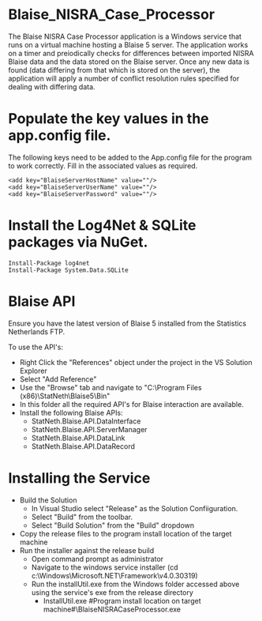 # Blaise_NISRA_Case_Processor

The Blaise NISRA Case Processor application is a Windows service that runs on a virtual machine hosting a Blaise 5 server.
The application works on a timer and preiodically checks for differences between imported NISRA Blaise data and the data stored on the Blaise server. Once any new data is found (data differing from that which is stored on the server), the application will apply a number of conflict resolution rules specified for dealing with differing data.

# Populate the key values in the app.config file.

The following keys need to be added to the App.config file for the program to work correctly.
Fill in the associated values as required.

    <add key="BlaiseServerHostName" value=""/>
    <add key="BlaiseServerUserName" value=""/>
    <add key="BlaiseServerPassword" value=""/>
    

# Install the Log4Net & SQLite packages via NuGet.

  ```
  Install-Package log4net
  Install-Package System.Data.SQLite
  ```

# Blaise API
Ensure you have the latest version of Blaise 5 installed from the Statistics Netherlands FTP.

To use the API's:
  - Right Click the "References" object under the project in the VS Solution Explorer
  - Select "Add Reference"
  - Use the "Browse" tab and navigate to "C:\Program Files (x86)\StatNeth\Blaise5\Bin"
  - In this folder all the required API's for Blaise interaction are available.
  - Install the following Blaise APIs:
    - StatNeth.Blaise.API.DataInterface
    - StatNeth.Blaise.API.ServerManager
    - StatNeth.Blaise.API.DataLink
    - StatNeth.Blaise.API.DataRecord

# Installing the Service

  - Build the Solution 
    - In Visual Studio select "Release" as the Solution Confiiguration.
    - Select "Build" from the toolbar.
    - Select "Build Solution" from the "Build" dropdown
  - Copy the release files to the program install location of the target machine     
  - Run the installer against the release build
    - Open command prompt as administrator
    - Navigate to the windows service installer (cd c:\Windows\Microsoft.NET\Framework\v4.0.30319)
    - Run the installUtil.exe from the Windows folder accessed above using the service's exe from the release directory
      - InstallUtil.exe #Program install location on target machine#\BlaiseNISRACaseProcessor.exe
